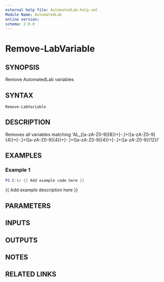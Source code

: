 ```yaml
---
external help file: AutomatedLab-help.xml
Module Name: AutomatedLab
online version:
schema: 2.0.0
---
```


# Remove-LabVariable

## SYNOPSIS
Remove AutomatedLab variables

## SYNTAX

```
Remove-LabVariable
```

## DESCRIPTION
Removes all variables matching  'AL_(\[a-zA-Z0-9\]{8})+\[-.\]+(\[a-zA-Z0-9\]{4})+\[-.\]+(\[a-zA-Z0-9\]{4})+\[-.\]+(\[a-zA-Z0-9\]{4})+\[-.\]+(\[a-zA-Z0-9\]{12})'

## EXAMPLES

### Example 1
```powershell
PS C:\> {{ Add example code here }}
```

{{ Add example description here }}

## PARAMETERS

## INPUTS

## OUTPUTS

## NOTES

## RELATED LINKS
